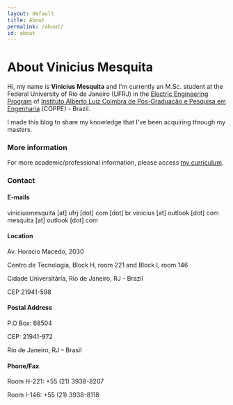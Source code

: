 ```yaml
---
layout: default
title: About
permalink: /about/
id: about
---
```


# About Vinicius Mesquita

Hi, my name is **Vinicius Mesquita** and I'm currently an M.Sc. student at the Federal University of Rio de Janeiro (UFRJ) in the [Electric Engineering Program](http://www.pee.ufrj.br) of [Instituto Alberto Luiz Coimbra de Pós-Graduação e Pesquisa em Engenharia](http://coppe.ufrj.br) (COPPE) - Brazil.

I made this blog to share my knowledge that I've been acquiring through my masters.

### More information

For more academic/professional information, please access [my curriculum](/cv).

### Contact
#### E-mails
viniciusmesquita [at] ufrj [dot] com [dot] br
vinicius [at] outlook [dot] com
mesquita [at] outlook [dot] com

#### Location

Av. Horacio Macedo, 2030

Centro de Tecnologia, Block H, room 221 and Block I, room 146

Cidade Universitária, Rio de Janeiro, RJ - Brazil

CEP 21941-598

#### Postal Address
P.O Box: 68504

CEP: 21941-972

Rio de Janeiro, RJ – Brasil

#### Phone/Fax
Room H-221: +55 (21) 3938-8207

Room I-146: +55 (21) 3938-8118

</div>